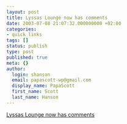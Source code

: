 ```yaml
---
layout: post
title: Lyssas Lounge now has comments
date: 2003-07-08 21:07:32.000000000 +02:00
categories:
- quick links
tags: []
status: publish
type: post
published: true
meta: {}
author:
  login: shanson
  email: papascott-wp@gmail.com
  display_name: PapaScott
  first_name: Scott
  last_name: Hanson
---
```

<p><a title="She can't call herself a stone-age diarist anymore. She's even considering RSS!" href="http://lyssaslounge.diaryland.com/030708_42.html">Lyssas Lounge now has comments</a></p>
